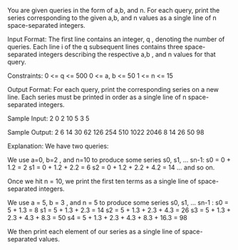 You are given  queries in the form of a,b, and n. For each query, print the series corresponding to the given a,b, and n values as a single line of n space-separated integers.

Input Format:
The first line contains an integer, q , denoting the number of queries.
Each line i of the q subsequent lines contains three space-separated integers describing the respective a,b , and n values for that query.

Constraints:
0 <= q <= 500
0 <= a, b <= 50
1 <= n <= 15

Output Format:
For each query, print the corresponding series on a new line. Each series must be printed in order as a single line of n space-separated integers.

Sample Input:
2
0 2 10
5 3 5

Sample Output:
2 6 14 30 62 126 254 510 1022 2046
8 14 26 50 98

Explanation:
We have two queries:

We use a=0, b=2 , and n=10  to produce some series s0, s1, ... sn-1:
s0 = 0 + 1.2 = 2
s1 = 0 + 1.2 + 2.2 = 6
s2 = 0 + 1.2 + 2.2 + 4.2 = 14
... and so on.

Once we hit n = 10, we print the first ten terms as a single line of space-separated integers.

We use a = 5, b = 3 , and n = 5 to produce some series s0, s1, ... sn-1 :
s0 = 5 + 1.3 = 8
s1 = 5 + 1.3 + 2.3 = 14
s2 = 5 + 1.3 + 2.3 + 4.3 = 26
s3 = 5 + 1.3 + 2.3 + 4.3 + 8.3 = 50
s4 = 5 + 1.3 + 2.3 + 4.3 + 8.3 + 16.3 = 98

We then print each element of our series as a single line of space-separated values.

